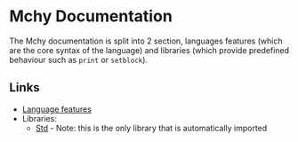 # Mchy Documentation

The Mchy documentation is split into 2 section, languages features (which are the core syntax of the language) and libraries (which provide predefined behaviour such as `print` or `setblock`).

## Links
  - [Language features](/docs/lang.md)
  - Libraries:
    - [Std](/docs/libs/std.md) - Note: this is the only library that is automatically imported
